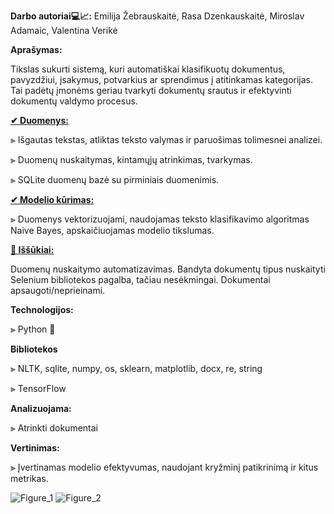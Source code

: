 **Darbo autoriai💻📈:** Emilija Žebrauskaitė, Rasa Dzenkauskaitė, Miroslav Adamaic, Valentina Verikė

****Aprašymas:****

Tikslas sukurti sistemą, kuri automatiškai klasifikuotų dokumentus, pavyzdžiui, įsakymus, potvarkius ar sprendimus į atitinkamas kategorijas. 
Tai padėtų įmonėms geriau tvarkyti dokumentų srautus ir efektyvinti dokumentų valdymo procesus.

**<a href=https://github.com/rasadzen/Automatic-classification-of-documents/blob/main/duomenu_nuskaitymas.py> ✔ Duomenys:</a>**


⫸  Išgautas tekstas, atliktas teksto valymas ir paruošimas tolimesnei analizei.

⫸  Duomenų nuskaitymas, kintamųjų atrinkimas, tvarkymas.

⫸  SQLite duomenų bazė su pirminiais duomenimis.


**<a href=https://github.com/rasadzen/Automatic-classification-of-documents/blob/main/model.ipynb> ✔ Modelio kūrimas:</a>**

⫸  Duomenys vektorizuojami, naudojamas teksto klasifikavimo algoritmas Naive Bayes, apskaičiuojamas modelio tikslumas.


**<a href=https://github.com/rasadzen/Automatic-classification-of-documents/blob/main/model.ipynb>📝 Iššūkiai:</a>**

Duomenų nuskaitymo automatizavimas. Bandyta dokumentų tipus nuskaityti Selenium bibliotekos pagalba, tačiau nesėkmingai. Dokumentai apsaugoti/neprieinami.

**Technologijos:**

⫸  Python 🐍

**Bibliotekos**


⫸  NLTK, sqlite, numpy, os, sklearn, matplotlib, docx, re, string 

⫸  TensorFlow

**Analizuojama:** 

⫸  Atrinkti dokumentai


**Vertinimas:**

⫸  Įvertinamas modelio efektyvumas, naudojant kryžminį patikrinimą ir kitus metrikas. 

![Figure_1](https://github.com/rasadzen/Automatic-classification-of-documents/assets/123960017/adcb0c58-cb2b-4d26-920a-415c3be16343)
![Figure_2](https://github.com/rasadzen/Automatic-classification-of-documents/assets/123960017/b813a00b-e48f-4a6a-8aeb-f6789c344cff)


    
